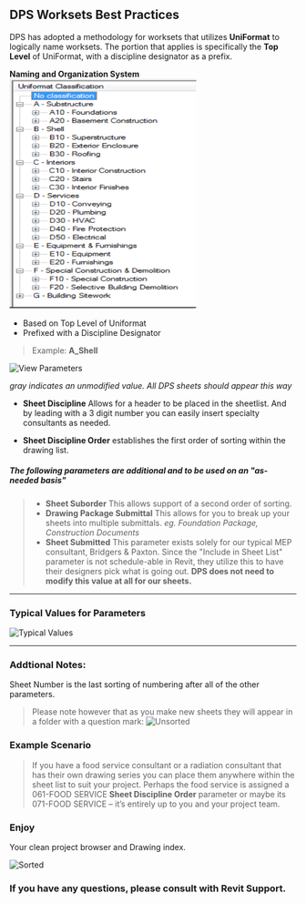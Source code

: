 ## DPS Worksets Best Practices

DPS has adopted a methodology for worksets that utilizes **UniFormat** to logically name worksets. The portion that applies is specifically the **Top Level** of UniFormat, with a discipline designator as a prefix.

**Naming and Organization System** ![Uniformat](images/01-uniformat.png "Logo Title Text 1")
* Based on Top Level of Uniformat
* Prefixed with a Discipline Designator
>Example: **A_Shell**

 ![View Parameters](images/4-1/00-sheetParams.png)

 *gray indicates an unmodified value. All DPS sheets should appear this way*

* **Sheet Discipline** Allows for a header to be placed in the sheetlist. And by leading with a 3 digit number you can easily insert specialty consultants as needed.

* **Sheet Discipline Order** establishes the first order of
sorting within the drawing list.
##### The following parameters are additional and to be used on an "as-needed basis"
>* **Sheet Suborder** This allows support of a second order of sorting.
>* **Drawing Package Submittal** This allows for you to break up your sheets into multiple submittals. *eg. Foundation Package, Construction Documents*
>* **Sheet Submitted** This parameter exists solely for our typical MEP consultant, Bridgers & Paxton. Since the "Include in Sheet List" parameter is not schedule-able in Revit, they utilize this to have their designers pick what is going out. **DPS does not need to modify this value at all for our sheets.**

---
### Typical Values for Parameters

![Typical Values](images/4-1/01-dataSample.png)

---
### Addtional Notes:
Sheet Number is the last sorting of numbering after all of the other parameters.

>Please note however that as you make new sheets they will appear in a folder with a question mark:
![Unsorted](images/4-1/02-questionMark.png)

### Example Scenario
>If you have a food service consultant or a radiation consultant that has their own drawing series you can place them anywhere within the sheet list to suit your project. Perhaps the food service is assigned a 061-FOOD SERVICE **Sheet Discipline Order** parameter or maybe its 071-FOOD SERVICE – it’s entirely up to you and your project team.

### Enjoy
Your clean project browser and Drawing index.

![Sorted](images/4-1/03-projectBrowserSheets.png)

### If you have any questions, please consult with Revit Support.

